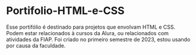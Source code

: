 # Portifolio-HTML-e-CSS
Esse portifólio é destinado para projetos que envolvam HTML e CSS. Podem estar relacionados à cursos da Alura, ou relacionados com atividades da FIAP.
Foi criado no primeiro semestre de 2023, estou usando por causa da faculdade.
